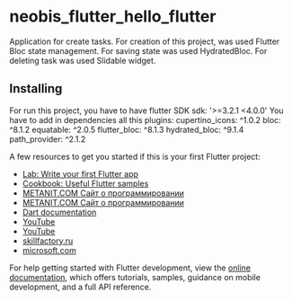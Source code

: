 # neobis_flutter_hello_flutter

Application for create tasks.
For creation of this project, was used Flutter Bloc state management. 
For saving state was used HydratedBloc.
For deleting task was used Slidable widget.

## Installing
For run this project, you have to have flutter SDK sdk: '>=3.2.1 <4.0.0'
You have to add in dependencies all this plugins:
 cupertino_icons: ^1.0.2
  bloc: ^8.1.2
  equatable: ^2.0.5
  flutter_bloc: ^8.1.3
  hydrated_bloc: ^9.1.4
  path_provider: ^2.1.2

  
  

A few resources to get you started if this is your first Flutter project:

- [Lab: Write your first Flutter app](https://docs.flutter.dev/get-started/codelab)
- [Cookbook: Useful Flutter samples](https://docs.flutter.dev/cookbook)
- [METANIT.COM Сайт о программировании](https://metanit.com/dart/flutter/1.1.php)
- [METANIT.COM Сайт о программировании](https://metanit.com/dart/tutorial/)
- [Dart documentation](https://dart.dev/guides)
- [YouTube](https://www.youtube.com/watch?v=VJm_AjiTEEc)
- [YouTube](https://www.youtube.com/watch?v=YPRaA6KhyXc&list=PL0lO_mIqDDFWqpFH_ZxzfgDqsK9LHNxRY)
- [skillfactory.ru](https://blog.skillfactory.ru/kak-polzovatsya-android-studio/)
- [microsoft.com](https://learn.microsoft.com/en-us/training/modules/intro-to-git/3-basic-git-commands)

For help getting started with Flutter development, view the
[online documentation](https://docs.flutter.dev/), which offers tutorials,
samples, guidance on mobile development, and a full API reference.
